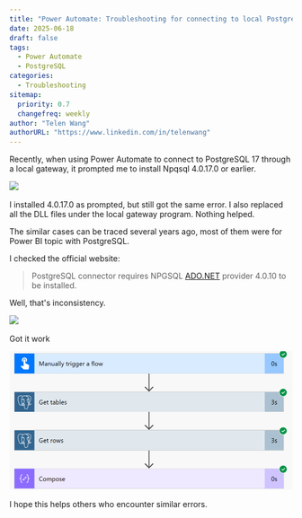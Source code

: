```yaml
---
title: "Power Automate: Troubleshooting for connecting to local PostgreSQL (requires Npqsql 4.0.17.0 to be installed)"
date: 2025-06-18
draft: false
tags:
  - Power Automate
  - PostgreSQL
categories:
  - Troubleshooting
sitemap:
  priority: 0.7
  changefreq: weekly
author: "Telen Wang"
authorURL: "https://www.linkedin.com/in/telenwang"
---
```


Recently, when using Power Automate to connect to PostgreSQL 17 through a local gateway, it prompted me to install Npqsql 4.0.17.0 or earlier.

![](/'Screenshot2025-06-01125642.png)

I installed 4.0.17.0 as prompted, but still got the same error. I also replaced all the DLL files under the local gateway program. Nothing helped. 

The similar cases can be traced several years ago, most of them were for Power BI topic with PostgreSQL. 

I checked the official website:

> PostgreSQL connector requires NPGSQL [ADO.NET](http://ado.net/) provider 4.0.10 to be installed.

Well, that's inconsistency. 

![](/'Screenshot2025-06-01130937.png)

Got it work

![](/Screenshot2025-06-01131035.png)

I hope this helps others who encounter similar errors.